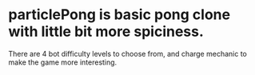 # particlePong is basic pong clone with little bit more spiciness. 
There are 4 bot difficulty levels to choose from, and charge mechanic to make the game more interesting.

